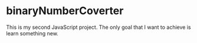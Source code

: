 # binaryNumberCoverter
This is my second JavaScript project. The only goal that I want to achieve is learn something new.
